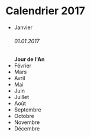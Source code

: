 # Calendrier 2017

* Janvier 
  ###### 01.01.2017 
  **Jour de l'An**
* Février
* Mars
* Avril
* Mai
* Juin
* Juillet
* Août
* Septembre
* Octobre
* Novembre
* Décembre

